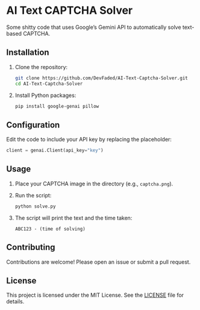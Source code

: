 # AI Text CAPTCHA Solver

Some shitty code that uses Google’s Gemini API to automatically solve text-based CAPTCHA.

## Installation

1. Clone the repository:

   ```bash
   git clone https://github.com/DevFaded/AI-Text-Captcha-Solver.git
   cd AI-Text-Captcha-Solver
   ```
2. Install Python packages:

   ```bash
   pip install google-genai pillow
   ```

## Configuration

Edit the code to include your API key by replacing the placeholder:

```python
client = genai.Client(api_key="key")
```

## Usage

1. Place your CAPTCHA image in the directory (e.g., `captcha.png`).
2. Run the script:

   ```bash
   python solve.py
   ```
3. The script will print the text and the time taken:

   ```text
   ABC123 - (time of solving)
   ```

## Contributing

Contributions are welcome! Please open an issue or submit a pull request.

## License

This project is licensed under the MIT License. See the [LICENSE](LICENSE.MD) file for details.
